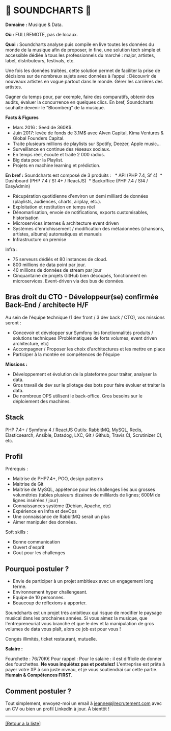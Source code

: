 # 🎵 SOUNDCHARTS 🎵

**Domaine :** Musique & Data.

**Où :** FULLREMOTE, pas de locaux. 

**Quoi :** Soundcharts analyse puis compile en live toutes les données du monde de la musique afin de proposer, in fine, une solution tech simple et accessible dédiée à tous les professionnels du marché : major, artistes, label, distributeurs, festivals, etc.

Une fois les données traitées, cette solution permet de faciliter la prise de décisions sur de nombreux sujets avec données à l’appui :
Découvrir de nouveaux artistes en vogue partout dans le monde.
Gérer les carrières des artistes.

Gagner du temps pour, par exemple, faire des comparatifs, obtenir des audits, évaluer la concurrence en quelques clics.
En bref, Soundcharts souhaite devenir le “Bloomberg” de la musique.

**Facts & Figures**

* Mars 2016 : Seed de 360K$.
* Juin 2017: levée de fonds de 3.1M$ avec Alven Capital, Kima Ventures & Global Founders Capital.
* Traite plusieurs millions de playlists sur Spotify, Deezer, Apple music...
* Surveillance en continue des réseaux sociaux.
* En temps réel, écoute et traite 2 000 radios.
* Big data pour la Playlist.
* Projets en machine learning et prédiction. 

**En bref :**
Soundcharts est composé de 3 produits :
  * API (PHP 7.4, Sf 4)
  * Dashboard (PHP 7.4 / Sf 4+ / ReactJS)
  * Backoffice (PHP 7.4 / Sf4 / EasyAdmin)

- Récupération quotidienne d'environ un demi milliard de données (playlists, audiences, charts, airplay, etc.).
- Exploitation et restitution en temps réel
- Dénomarlisation, envoie de notifications, exports customisables, historisation
- Microservices internes & architecture event driven
- Systèmes d'enrichissement / modification des métadonnées (chansons, artistes, albums) automatiques et manuels
- Infrastructure on premise

Infra :  
* 75 serveurs dédiés et 80 instances de cloud.
* 800 millions de data point par jour.
* 40 millions de données de stream par jour 
* Cinquantaine de projets GitHub bien découpés, fonctionnent en microservices. Event-driven via des bus de données. 


## Bras droit du CTO - Développeur(se) confirmée Back-End / architecte H/F

Au sein de l'équipe technique (1 dev front / 3 dev back / CTO), vos missions seront :
- Concevoir et développer sur Symfony les fonctionnalités produits / solutions techniques (Problèmatiques de forts volumes, event driven architecture, etc)
- Accompagner / Proposer les choix d'architectures et les mettre en place
- Participer à la montée en compétences de l'équipe

**Missions :**

* Développement et évolution de la plateforme pour traiter, analyser la data.
* Gros travail de dev sur le pilotage des bots pour faire évoluer et traiter la data. 
* De nombreux OPS utilisent le back-office. Gros besoins sur le déploiement des machines.

## Stack

PHP 7.4+ / Symfony 4 / ReactJS
Outils: RabbitMQ, MySQL, Redis, Elasticsearch, Ansible, Datadog, LXC, Git / Github, Travis CI, Scrutinizer CI, etc.

## Profil

Prérequis :
* Maitrise de PHP7.4+, POO, design patterns
* Maitrise de Git
* Maitrise de MySQL, appétence pour les challenges liés aux grosses volumétries (tables plusieurs dizaines de millilards de lignes; 600M de lignes insérées / jour)
* Connaissances système (Debian, Apache, etc)
* Expérience en Infra et devOps
* Une connaissance de RabbitMQ serait un plus
* Aimer manipuler des données.

Soft skills :
* Bonne communication
* Ouvert d'esprit
* Gout pour les challenges


## Pourquoi postuler ?

* Envie de participer à un projet ambitieux avec un engagement long terme.
* Environnement hyper challengeant. 
* Equipe de 10 personnes. 
* Beaucoup de réflexions à apporter.

Soundcharts est un projet très ambitieux qui risque de modifier le paysage musical dans les prochaines années. Si vous aimez la musique, que l'entrepreneuriat vous branche et que le dev et la manipulation de gros volumes de data vous plaît, alors ce job est pour vous !

Congés illimités, ticket restaurant, mutuelle.

**Salaire :** 

Fourchette : 76/70K€
Pour rappel :  Pour le salaire : il est difficile de donner des fourchettes. **Ne vous inquiétez pas et postulez!** L'entreprise est prête à payer votre XP à son juste niveau, et je vous soutiendrai sur cette partie. **Humain & Compétences FIRST.**


## Comment postuler ?

Tout simplement, envoyez-moi un email à jeanne@jlrecrutement.com avec un CV ou bien un profil LinkedIn à jour. À bientôt ! 

----
<a href="https://github.com/jlondiche/job-board-php/blob/master/README.md">[Retour a la liste]</a>

